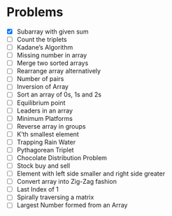 # Problems
- [x] Subarray with given sum
- [ ] Count the triplets
- [ ] Kadane’s Algorithm
- [ ] Missing number in array
- [ ] Merge two sorted arrays
- [ ] Rearrange array alternatively
- [ ] Number of pairs
- [ ] Inversion of Array
- [ ] Sort an array of 0s, 1s and 2s
- [ ] Equilibrium point
- [ ] Leaders in an array
- [ ] Minimum Platforms
- [ ] Reverse array in groups
- [ ] K’th smallest element
- [ ] Trapping Rain Water
- [ ] Pythagorean Triplet
- [ ] Chocolate Distribution Problem
- [ ] Stock buy and sell
- [ ] Element with left side smaller and right side greater
- [ ] Convert array into Zig-Zag fashion
- [ ] Last Index of 1
- [ ] Spirally traversing a matrix
- [ ] Largest Number formed from an Array
